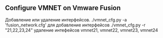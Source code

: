 ## Configure VMNET on Vmware Fusion
Добавление или удаление  интерфейсов.
./vmnet_cfg.py -a 'fusion_network.cfg'  для добавление интерфейсов
./vmnet_cfg.py -r "21,22,23,24" удаление интефейсов vmnet21, vmnet22, vmnet23, vmnet24
